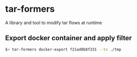 # tar-formers
A library and tool to modify tar flows at runtime

## Export docker container and apply filter

```bash
$> tar-formers docker-export f21ad0b8f331 --to ./tmp
```

